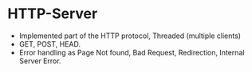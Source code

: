 # HTTP-Server
- Implemented part of the HTTP protocol, Threaded (multiple clients) 
- GET, POST, HEAD. 
- Error handling as Page Not found, Bad Request, Redirection, Internal Server Error.
